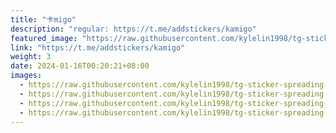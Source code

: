 ```yaml
---
title: "卡migo"
description: "regular: https://t.me/addstickers/kamigo"
featured_image: "https://raw.githubusercontent.com/kylelin1998/tg-sticker-spreading-worldwide-images/main/img/0985012e-a6f9-4181-a363-23e8f1215f9a.jpg"
link: "https://t.me/addstickers/kamigo"
weight: 3
date: 2024-01-16T00:20:21+08:00
images:
  - https://raw.githubusercontent.com/kylelin1998/tg-sticker-spreading-worldwide-images/main/img/0985012e-a6f9-4181-a363-23e8f1215f9a.jpg
  - https://raw.githubusercontent.com/kylelin1998/tg-sticker-spreading-worldwide-images/main/img/032aa9c8-86fd-418f-b24c-50d00dfa8c9d.jpg
  - https://raw.githubusercontent.com/kylelin1998/tg-sticker-spreading-worldwide-images/main/img/9ba677c1-e960-4274-b209-016aebe05c09.jpg
  - https://raw.githubusercontent.com/kylelin1998/tg-sticker-spreading-worldwide-images/main/img/7c90e899-8231-4057-a21f-7e58887db3c9.jpg
---
```

